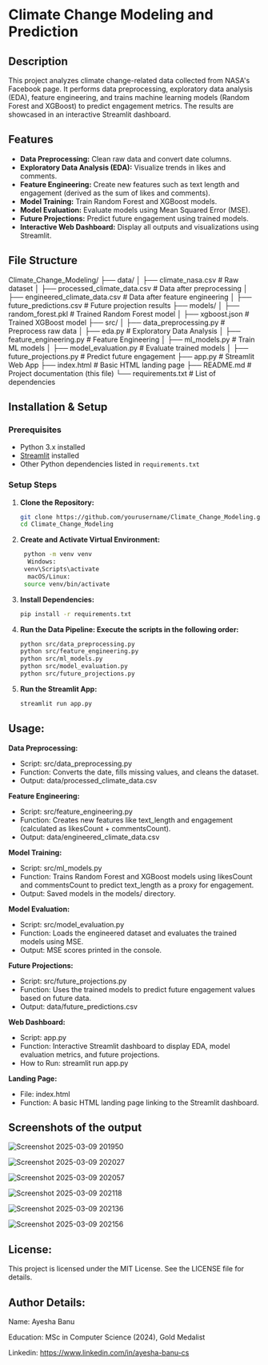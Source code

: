 # Climate Change Modeling and Prediction

## Description
This project analyzes climate change-related data collected from NASA's Facebook page. It performs data preprocessing, exploratory data analysis (EDA), feature engineering, and trains machine learning models (Random Forest and XGBoost) to predict engagement metrics. The results are showcased in an interactive Streamlit dashboard.

## Features
- **Data Preprocessing:** Clean raw data and convert date columns.
- **Exploratory Data Analysis (EDA):** Visualize trends in likes and comments.
- **Feature Engineering:** Create new features such as text length and engagement (derived as the sum of likes and comments).
- **Model Training:** Train Random Forest and XGBoost models.
- **Model Evaluation:** Evaluate models using Mean Squared Error (MSE).
- **Future Projections:** Predict future engagement using trained models.
- **Interactive Web Dashboard:** Display all outputs and visualizations using Streamlit.

## File Structure
Climate_Change_Modeling/ ├── data/ │ ├── climate_nasa.csv # Raw dataset │ ├── processed_climate_data.csv # Data after preprocessing │ ├── engineered_climate_data.csv # Data after feature engineering │ ├── future_predictions.csv # Future projection results ├── models/ │ ├── random_forest.pkl # Trained Random Forest model │ ├── xgboost.json # Trained XGBoost model ├── src/ │ ├── data_preprocessing.py # Preprocess raw data │ ├── eda.py # Exploratory Data Analysis │ ├── feature_engineering.py # Feature Engineering │ ├── ml_models.py # Train ML models │ ├── model_evaluation.py # Evaluate trained models │ ├── future_projections.py # Predict future engagement ├── app.py # Streamlit Web App ├── index.html # Basic HTML landing page ├── README.md # Project documentation (this file) └── requirements.txt # List of dependencies

## Installation & Setup

### Prerequisites
- Python 3.x installed
- [Streamlit](https://streamlit.io/) installed
- Other Python dependencies listed in `requirements.txt`

### Setup Steps

1. **Clone the Repository:**
   ```sh
   git clone https://github.com/yourusername/Climate_Change_Modeling.git
   cd Climate_Change_Modeling
2. **Create and Activate Virtual Environment:**
    ```sh
     python -m venv venv
      Windows:
     venv\Scripts\activate
      macOS/Linux:
     source venv/bin/activate
3. **Install Dependencies:**
    ```sh
    pip install -r requirements.txt
4. **Run the Data Pipeline: Execute the scripts in the following order:**
    ```sh
    python src/data_preprocessing.py
    python src/feature_engineering.py
    python src/ml_models.py
    python src/model_evaluation.py
    python src/future_projections.py
5. **Run the Streamlit App:**
    ```sh
    streamlit run app.py
## Usage:

**Data Preprocessing:**
- Script: src/data_preprocessing.py
- Function: Converts the date, fills missing values, and cleans the dataset.
- Output: data/processed_climate_data.csv

**Feature Engineering:**
- Script: src/feature_engineering.py
- Function: Creates new features like text_length and engagement (calculated as likesCount + commentsCount).
- Output: data/engineered_climate_data.csv

**Model Training:**
- Script: src/ml_models.py
- Function: Trains Random Forest and XGBoost models using likesCount and commentsCount to predict text_length as a proxy for engagement.
- Output: Saved models in the models/ directory.

**Model Evaluation:**
- Script: src/model_evaluation.py
- Function: Loads the engineered dataset and evaluates the trained models using MSE.
- Output: MSE scores printed in the console.

**Future Projections:**
- Script: src/future_projections.py
- Function: Uses the trained models to predict future engagement values based on future data.
- Output: data/future_predictions.csv

**Web Dashboard:**
- Script: app.py
- Function: Interactive Streamlit dashboard to display EDA, model evaluation metrics, and future projections.
- How to Run: streamlit run app.py

**Landing Page:**
- File: index.html
- Function: A basic HTML landing page linking to the Streamlit dashboard.

## Screenshots of the output

![Screenshot 2025-03-09 201950](https://github.com/user-attachments/assets/c4aac6a0-fece-4a06-b8c7-642a14aea3b2)

![Screenshot 2025-03-09 202027](https://github.com/user-attachments/assets/503e6f55-48fd-4647-96be-e875df954a89)

![Screenshot 2025-03-09 202057](https://github.com/user-attachments/assets/f4e0096a-3b6f-4800-b84e-865f1af57e93)

![Screenshot 2025-03-09 202118](https://github.com/user-attachments/assets/6c68c3e5-f207-4fed-bd46-324e36504122)

![Screenshot 2025-03-09 202136](https://github.com/user-attachments/assets/6d476eac-6215-4a85-a19a-a9959c21a492)

![Screenshot 2025-03-09 202156](https://github.com/user-attachments/assets/7b2122b0-1629-4c02-bb8b-a0735b6af535)

## License:
This project is licensed under the MIT License. See the LICENSE file for details.

## Author Details:
Name: Ayesha Banu

Education: MSc in Computer Science (2024), Gold Medalist

Linkedin: https://www.linkedin.com/in/ayesha-banu-cs
